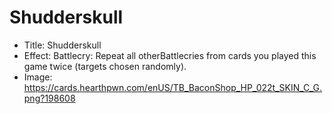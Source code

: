 # Shudderskull
- Title:  Shudderskull
- Effect:  Battlecry: Repeat all otherBattlecries from cards you played this game twice (targets chosen randomly). 
- Image:  https://cards.hearthpwn.com/enUS/TB_BaconShop_HP_022t_SKIN_C_G.png?198608

